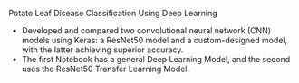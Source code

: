 Potato Leaf Disease Classification Using Deep Learning

* Developed and compared two convolutional neural network (CNN) models using Keras: a ResNet50 model and a custom-designed model, with the latter achieving superior accuracy.
* The first Notebook has a general Deep Learning Model, and the second uses the ResNet50 Transfer Learning Model.

